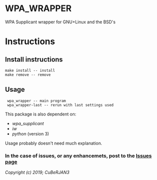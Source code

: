 # WPA_WRAPPER
WPA Supplicant wrapper for GNU+Linux and the BSD's

# Instructions
## Install instructions
    make install -- install
    make remove -- remove
   
## Usage
     wpa_wrapper -- main program
     wpa_wrapper-last -- rerun with last settings used
    
This package is also dependent on:  
  * _wpa_supplicant_  
  * _iw_  
  * _python_ (version 3)
  
Usage probably doesn't need much explanation.  
    
### In the case of issues, or any enhancemets, post to the [Issues page](https://github.com/CuBeRJAN3/wpa_wrapper-final/issues)  
_Copyright (c) 2019; CuBeRJAN3_
